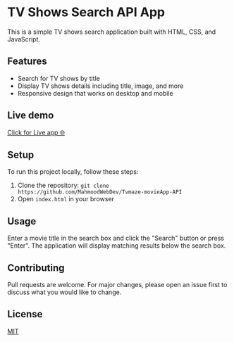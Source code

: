 # TV Shows Search API App

This is a simple TV shows search application built with HTML, CSS, and JavaScript.

## Features

- Search for TV shows by title
- Display TV shows details including title, image, and more
- Responsive design that works on desktop and mobile

## Live demo

[Click for Live app 🌐](https://tvshows-api-mahmood.vercel.app/)

## Setup

To run this project locally, follow these steps:

1. Clone the repository: `git clone https://github.com/MahmoodWebDev/Tvmaze-movieApp-API`
2. Open `index.html` in your browser

## Usage

Enter a movie title in the search box and click the "Search" button or press "Enter". The application will display matching results below the search box.

## Contributing

Pull requests are welcome. For major changes, please open an issue first to discuss what you would like to change.

## License

[MIT](https://choosealicense.com/licenses/mit/)
